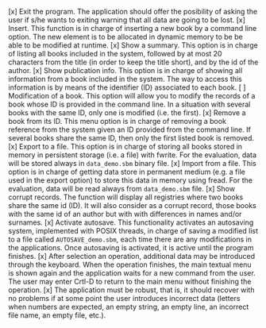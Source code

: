 [x] Exit the program. The application should offer the posibility of asking the user if s/he wants to exiting warning that all data are going to be lost.
[x] Insert. This function is in charge of inserting a new book by a command line option. The new element is to be allocated in dynamic memory to be be able to be modified at runtime.
[x] Show a summary. This option is in charge of listing all books included in the system, followed by at most 20 characters from the title (in order to keep the title short), and by the id of the author.
[x] Show publication info. This option is in charge of showing all information from a book included in the system. The way to access this information is by means of the identifier (ID) associated to each book.
[ ] Modification of a book. This option will allow you to modify the records of a book whose ID is provided in the command line. In a situation with several books with the same ID, only one is modified (i.e. the first).
[x] Remove a book from its ID. This menu option is in charge of removing a book reference from the system given an ID provided from the command line. If several books share the same ID, then only the first listed book is removed.
[x] Export to a file. This option is in charge of storing all books stored in memory in persistent storage (i.e. a file) with fwrite. For the evaluation, data will be stored always in `data_demo.sbm` binary file.
[x] Import from a file. This option is in charge of getting data store in permanent medium (e.g. a file used in the export option) to store this data in memory using fread. For the evaluation, data will be read always from `data_demo.sbm` file.
[x] Show corrupt records. The function will display all registries where two books share the same id (ID). It will also consider as a corrupt record, those books with the same id of an author but with with differences in names and/or surnames.
[x] Activate autosave. This functionality activates an autosaving system, implemented with POSIX threads, in charge of saving a modified list to a file called `AUTOSAVE_demo.sbm`, each time there are any modifications in the applications. Once autosaving is activated, it is active until the program finishes.
[x] After selection an operation, additional data may be introduced through the keyboard. When the operation finishes, the main textual menu is shown again and the application waits for a new command from the user. The user may enter Crtl-D to return to the main menu without finishing the operation.
[x] The application must be robust, that is, it should recover with no problems if at some point the user introduces incorrect data (letters when numbers are expected, an empty string, an empty line, an incorrect file name, an empty file, etc.).
